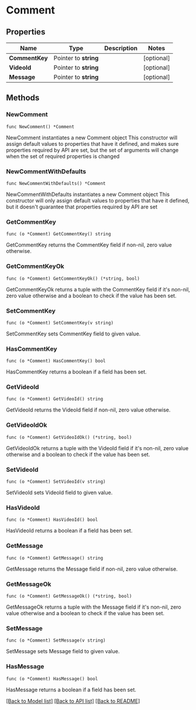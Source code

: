 # Comment

## Properties

Name | Type | Description | Notes
------------ | ------------- | ------------- | -------------
**CommentKey** | Pointer to **string** |  | [optional] 
**VideoId** | Pointer to **string** |  | [optional] 
**Message** | Pointer to **string** |  | [optional] 

## Methods

### NewComment

`func NewComment() *Comment`

NewComment instantiates a new Comment object
This constructor will assign default values to properties that have it defined,
and makes sure properties required by API are set, but the set of arguments
will change when the set of required properties is changed

### NewCommentWithDefaults

`func NewCommentWithDefaults() *Comment`

NewCommentWithDefaults instantiates a new Comment object
This constructor will only assign default values to properties that have it defined,
but it doesn't guarantee that properties required by API are set

### GetCommentKey

`func (o *Comment) GetCommentKey() string`

GetCommentKey returns the CommentKey field if non-nil, zero value otherwise.

### GetCommentKeyOk

`func (o *Comment) GetCommentKeyOk() (*string, bool)`

GetCommentKeyOk returns a tuple with the CommentKey field if it's non-nil, zero value otherwise
and a boolean to check if the value has been set.

### SetCommentKey

`func (o *Comment) SetCommentKey(v string)`

SetCommentKey sets CommentKey field to given value.

### HasCommentKey

`func (o *Comment) HasCommentKey() bool`

HasCommentKey returns a boolean if a field has been set.

### GetVideoId

`func (o *Comment) GetVideoId() string`

GetVideoId returns the VideoId field if non-nil, zero value otherwise.

### GetVideoIdOk

`func (o *Comment) GetVideoIdOk() (*string, bool)`

GetVideoIdOk returns a tuple with the VideoId field if it's non-nil, zero value otherwise
and a boolean to check if the value has been set.

### SetVideoId

`func (o *Comment) SetVideoId(v string)`

SetVideoId sets VideoId field to given value.

### HasVideoId

`func (o *Comment) HasVideoId() bool`

HasVideoId returns a boolean if a field has been set.

### GetMessage

`func (o *Comment) GetMessage() string`

GetMessage returns the Message field if non-nil, zero value otherwise.

### GetMessageOk

`func (o *Comment) GetMessageOk() (*string, bool)`

GetMessageOk returns a tuple with the Message field if it's non-nil, zero value otherwise
and a boolean to check if the value has been set.

### SetMessage

`func (o *Comment) SetMessage(v string)`

SetMessage sets Message field to given value.

### HasMessage

`func (o *Comment) HasMessage() bool`

HasMessage returns a boolean if a field has been set.


[[Back to Model list]](../README.md#documentation-for-models) [[Back to API list]](../README.md#documentation-for-api-endpoints) [[Back to README]](../README.md)


